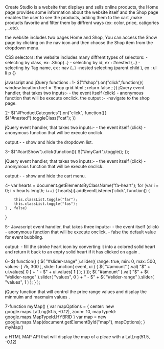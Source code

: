 Create Studio is a website that displays and sells online products, the Home page provides some information about the website itself and the Shop page enables the user to see the products, adding them to the cart ,make products favorite and filter them by diffrent ways (ex: color, price, catigories ,...etc).

the website includes two pages Home and Shop, You can access the Show page by clicking on the nav icon and then choose the Shop item from the dropdown menu.


CSS selectors: 
the website includes many diffrent types of selectors: 
	- selecting by class, ex: .Shop{..}
	- selecting by id, ex : #nested {..}
	- selecting by Tag name, ex : nav {..}
	-nested selecting (parent child ), ex : ul li p {}




javascript and jQuery functions : 
1- $("#shop").on("click",function(){
    window.location.href = 'Shop grid.html';
    return false ; 
})
jQuery event handler, that takes two inputs:-
	- the event itself (click)
	- anonymous function that will be execute onclick.
the output :-
    -navigate to the shop page.






2- $("#ProductCategories").on("click", function(){
    $("#nested").toggleClass("cat");
})

jQuery event handler, that takes two inputs:-
	- the event itself (click)
	- anonymous function that will be execute onclick.

output:- 
	- show and hide the dropdown list.





3- $("#cartShow").click(function(){
     $("#myCart").toggle();
}); 


jQuery event handler, that takes two inputs:-
	- the event itself (click)
	- anonymous function that will be execute onclick.

output:- 
	- show and hide the cart menu.





4- var hearts = document.getElementsByClassName("fa-heart");
for (var i = 0; i < hearts.length; i++) {
    hearts[i].addEventListener('click', function() {

        this.classList.toggle("far");
        this.classList.toggle("fas");
    } , false) 
}



5- Javascript event handler, that takes three inputs:-
	- the event itself (click)
	- anonymous function that will be execute onclick.
	- false the default value for event bubbling. 

output:
	- fill the stroke heart icon by converting it into a colored solid heart and return it back to an enpty solid heart if it has clicked on again .




6- $( function() {
    $( "#slider-range" ).slider({
      range: true,
      min: 0,
      max: 500,
      values: [ 75, 300 ],
      slide: function( event, ui ) {
        $( "#amount" ).val( "$" + ui.values[ 0 ] + " - $" + ui.values[ 1 ] );
      }
    });
    $( "#amount" ).val( "$" + $( "#slider-range" ).slider( "values", 0 ) +
      " - $" + $( "#slider-range" ).slider( "values", 1 ) );
  } );


jQuery function that will control the price range values and display the minmuim and maxmuim values .




7-function myMap() {
    var mapOptions = {
        center: new google.maps.LatLng(51.5, -0.12),
        zoom: 10,
        mapTypeId: google.maps.MapTypeId.HYBRID
    }
    var map = new google.maps.Map(document.getElementById("map"), mapOptions);
}
myMap()


a HTML MAP API that will display the map of a plcae with a LatLng(51.5, -0.12)

